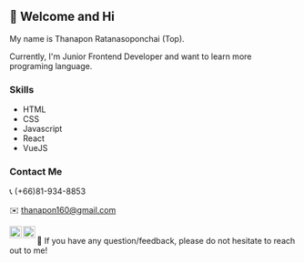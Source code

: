 ## 👋 Welcome and Hi
My name is Thanapon Ratanasoponchai (Top).  
  
Currently, I'm Junior Frontend Developer and want to learn more programing language.

### Skills
- HTML
- CSS
- Javascript
- React
- VueJS

### Contact Me
:telephone_receiver: (+66)81-934-8853  

:envelope: thanapon160@gmail.com  
  
<a href="https://www.linkedin.com/in/thanapon-ratanasoponchai-b05064141/"><img align="left" src="https://raw.githubusercontent.com/yushi1007/yushi1007/main/images/linkedin.svg" alt="Top | LinkedIn" width="21px"/></a>
<a href="https://www.instagram.com/thanapon160"><img align="left" src="https://raw.githubusercontent.com/yushi1007/yushi1007/main/images/instagram.svg" alt="Top | Instagram" width="21px"/></a>
</br>
💬 If you have any question/feedback, please do not hesitate to reach out to me!

<!--
**thanapon160/thanapon160** is a ✨ _special_ ✨ repository because its `README.md` (this file) appears on your GitHub profile.

Here are some ideas to get you started:

- 🔭 I’m currently working on ...
- 🌱 I’m currently learning ...
- 👯 I’m looking to collaborate on ...
- 🤔 I’m looking for help with ...
- 💬 Ask me about ...
- 📫 How to reach me: ...
- 😄 Pronouns: ...
- ⚡ Fun fact: ...
-->
